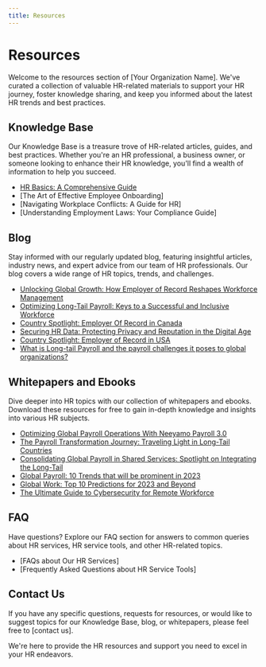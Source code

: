 ```yaml
---
title: Resources
---
```



# Resources

Welcome to the resources section of [Your Organization Name]. We've curated a collection of valuable HR-related materials to support your HR journey, foster knowledge sharing, and keep you informed about the latest HR trends and best practices.

## Knowledge Base

Our Knowledge Base is a treasure trove of HR-related articles, guides, and best practices. Whether you're an HR professional, a business owner, or someone looking to enhance their HR knowledge, you'll find a wealth of information to help you succeed.

- [HR Basics: A Comprehensive Guide](https://www.neeyamo.com/downloads/global-payroll-10-trends-will-be-prominent-2023)
- [The Art of Effective Employee Onboarding]
- [Navigating Workplace Conflicts: A Guide for HR]
- [Understanding Employment Laws: Your Compliance Guide]
## Blog

Stay informed with our regularly updated blog, featuring insightful articles, industry news, and expert advice from our team of HR professionals. Our blog covers a wide range of HR topics, trends, and challenges.

- [Unlocking Global Growth: How Employer of Record Reshapes Workforce Management](https://www.neeyamo.com/blog/unlocking-global-growth-how-employer-record-reshapes-workforce-management)
- [Optimizing Long-Tail Payroll: Keys to a Successful and Inclusive Workforce](https://www.neeyamo.com/blog/optimizing-long-tail-payroll-keys-successful-and-inclusive-workforce)
- [Country Spotlight: Employer Of Record in Canada](https://www.neeyamo.com/blog/country-spotlight-employer-of-record-canada)
- [Securing HR Data: Protecting Privacy and Reputation in the Digital Age](https://www.neeyamo.com/blog/securing-hr-data-protecting-privacy-and-reputation-digital-age)
- [Country Spotlight: Employer of Record in USA](https://www.neeyamo.com/blog/country-spotlight-employer-of-record-usa)
- [What is Long-tail Payroll and the payroll challenges it poses to global organizations?](https://www.neeyamo.com/blog/what-is-long-tail-payroll-payroll-challenges-it-poses-global-organizations)
## Whitepapers and Ebooks

Dive deeper into HR topics with our collection of whitepapers and ebooks. Download these resources for free to gain in-depth knowledge and insights into various HR subjects.

- [Optimizing Global Payroll Operations With Neeyamo Payroll 3.0](https://www.neeyamo.com/downloads/optimizing-global-payroll-operations-neeyamo-payroll-30)
- [The Payroll Transformation Journey: Traveling Light in Long-Tail Countries](https://www.neeyamo.com/downloads/payroll-transformation-journey-traveling-light-long-tail-countries)
- [Consolidating Global Payroll in Shared Services: Spotlight on Integrating the Long-Tail](https://www.neeyamo.com/downloads/consolidating-global-payroll-shared-services-spotlight-integrating-long-tail)
- [Global Payroll: 10 Trends that will be prominent in 2023](https://www.neeyamo.com/downloads/global-payroll-10-trends-will-be-prominent-2023)
- [Global Work: Top 10 Predictions for 2023 and Beyond](https://www.neeyamo.com/downloads/global-work-top-10-predictions-2023-and-beyond)
- [The Ultimate Guide to Cybersecurity for Remote Workforce](https://www.neeyamo.com/downloads/ultimate-guide-cybersecurity-remote-workforce)

## FAQ

Have questions? Explore our FAQ section for answers to common queries about HR services, HR service tools, and other HR-related topics.

- [FAQs about Our HR Services]
- [Frequently Asked Questions about HR Service Tools]

## Contact Us

If you have any specific questions, requests for resources, or would like to suggest topics for our Knowledge Base, blog, or whitepapers, please feel free to [contact us].

We're here to provide the HR resources and support you need to excel in your HR endeavors.
